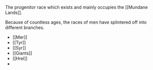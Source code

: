 The progenitor race which exists and mainly occupies the [[Mundane Lands]].

Because of countless ages, the races of men have splintered off into different branches.

- [[Mer]]
- [[Tyr]]
- [[Syr]]
- [[Giants]]
- [[Hrel]]
- 